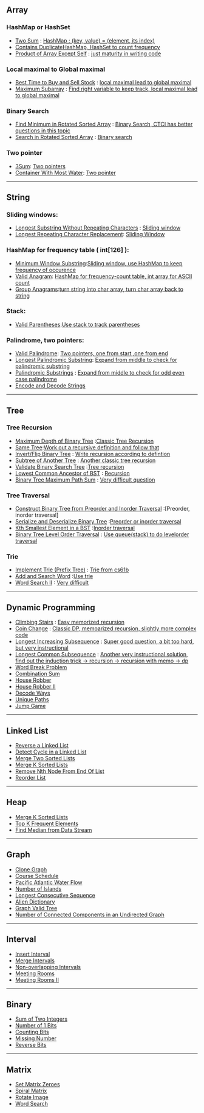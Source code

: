 ## Array

### HashMap or HashSet

+ [Two Sum](https://leetcode.com/problems/two-sum/) : [HashMap : (key, value) = (element, its index)](1.Array/Two&#32;Sum.md)
+ [Contains Duplicate](https://leetcode.com/problems/contains-duplicate/)[HashMap, HashSet to count frequency](1.Array/Contains&#32;Duplicate.md)
+ [Product of Array Except Self](https://leetcode.com/problems/product-of-array-except-self/) : [just maturity in writing code](1.Array/Product&#32;of&#32;Array&#32;Ecept&#32;Self.md)

### Local maximal to Global maximal

+ [Best Time to Buy and Sell Stock](https://leetcode.com/problems/best-time-to-buy-and-sell-stock/) : [local maximal lead to global maximal](1.Array/Buy&#32;and&#32;Sell&#32;Stock.md)
+ [Maximum Subarray](https://leetcode.com/problems/maximum-subarray/) : [Find right variable to keep track, local maximal lead to global maximal](1.Array/Maximum&#32;Subarray.md)


### Binary Search

+ [Find Minimum in Rotated Sorted Array](https://leetcode.com/problems/find-minimum-in-rotated-sorted-array/) : [Binary Search, CTCI has better questions in this topic](1.Array/Find&#32;Mininum&#32;in&#32;rotated&#32;array.md)
+ [Search in Rotated Sorted Array](https://leetcode.com/problems/search-in-rotated-sorted-array/) : [Binary search](1.Array/Search&#32;in&#32;Rotated&#32;Array.md)


### Two pointer

+ [3Sum](https://leetcode.com/problems/3sum/): [Two pointers](1.Array/Three&#32;Sum.md)
+ [Container With Most Water](https://leetcode.com/problems/container-with-most-water/): [Two pointer](1.Array/Container&#32;with&#32;most&#32;water.md)


---


## String

### Sliding windows:

- [Longest Substring Without Repeating Characters](https://leetcode.com/problems/longest-substring-without-repeating-characters/) : [Sliding window](2.Strings/Longest&#32;Substring&#32;Without&#32;Repeating&#32;Characters.md)
- [Longest Repeating Character Replacement](https://leetcode.com/problems/longest-repeating-character-replacement/): [Sliding Window](2.Strings/Longest&#32;Repeating&#32;Character&#32;Replacement.md)

### HashMap for frequency table ( int[126] ):

- [Minimum Window Substring](https://leetcode.com/problems/minimum-window-substring/):[Sliding window, use HashMap to keep frequency of occurence](2.Strings/Minimum&#32;Window&#32;Substring.md)
- [Valid Anagram](https://leetcode.com/problems/valid-anagram/): [HashMap for frequency-count table, int array for ASCII count](2.Strings/Valid&#32;Anagram.md)
- [Group Anagrams](https://leetcode.com/problems/group-anagrams/):[turn string into char array, turn char array back to string](2.Strings/Group&#32;Anagrams.md)

### Stack:

- [Valid Parentheses](https://leetcode.com/problems/valid-parentheses/):[Use stack to track parentheses](2.Strings/Valid&#32;Parentheses.md)

### Palindrome, two pointers:

- [Valid Palindrome](https://leetcode.com/problems/valid-palindrome/): [Two pointers, one from start ,one from end](2.Strings/Valid&#32;Palindrome.md)
- [Longest Palindromic Substring](https://leetcode.com/problems/longest-palindromic-substring/): [Expand from middle to check for palindromic substring](2.Strings/Longest&#32;Palindromic&#32;Substring.md)
- [Palindromic Substrings](https://leetcode.com/problems/palindromic-substrings/) : [Expand from middle to check for odd even case palindrome](2.Strings/Palindromic&#32;Substrings.md)
- [Encode and Decode Strings](https://leetcode.com/problems/encode-and-decode-strings/)


---

## Tree

### Tree Recursion

- [Maximum Depth of Binary Tree](https://leetcode.com/problems/maximum-depth-of-binary-tree/) :[Classic Tree Recursion](3.Tree/Maximum&#32;Depth&#32;of&#32;Binary&#32;Tree.md)
- [Same Tree](https://leetcode.com/problems/same-tree/):[Work out a recursive definition and follow that](3.Tree/Same&#32;Tree.md)
- [Invert/Flip Binary Tree](https://leetcode.com/problems/invert-binary-tree/) : [Write recursion according to defintion](3.Tree/Invert&#32;Binary&#32;Tree.md)
- [Subtree of Another Tree](https://leetcode.com/problems/subtree-of-another-tree/) : [Another classic tree recursion](3.Tree/Subtree&#32;of&#32;another&#32;tree.md)
- [Validate Binary Search Tree](https://leetcode.com/problems/validate-binary-search-tree/) :[Tree recursion](3.Tree/Subtree&#32;of&#32;another&#32;tree.md)
- [Lowest Common Ancestor of BST](https://leetcode.com/problems/lowest-common-ancestor-of-a-binary-search-tree/) : [Recursion](3.Tree/Lowest&#32;common&#32;ancestor.md)
- [Binary Tree Maximum Path Sum](https://leetcode.com/problems/binary-tree-maximum-path-sum/) : [Very difficult question](3.Tree/Binary&#32;Tree&#32;Maximum&#32;Path&#32;Sum.md)


### Tree Traversal

- [Construct Binary Tree from Preorder and Inorder Traversal](https://leetcode.com/problems/construct-binary-tree-from-preorder-and-inorder-traversal/) :[Preorder, inorder traversal]
- [Serialize and Deserialize Binary Tree](https://leetcode.com/problems/serialize-and-deserialize-binary-tree/) :[Preorder or inorder traversal](3.Tree/Serialize&#32;and&#32;Deserialize.md)
- [Kth Smallest Element in a BST](https://leetcode.com/problems/kth-smallest-element-in-a-bst/) :[Inorder traversal](3.Tree/Kth&#32;Smallest&#32;element.md)
- [Binary Tree Level Order Traversal](https://leetcode.com/problems/binary-tree-level-order-traversal/) : [Use queue(stack) to do levelorder traversal](3.Tree/Level&#32;Order&#32;Travel.md)
  

### Trie

- [Implement Trie (Prefix Tree)](https://leetcode.com/problems/implement-trie-prefix-tree/) : [Trie from cs61b](../../Data&#32;Structure/6.Tries/Trie&#32;Set/MyTrieSet.java)
- [Add and Search Word](https://leetcode.com/problems/add-and-search-word-data-structure-design/) :[Use trie](3.Tree/Add&#32;and&#32;Search&#32;Word.md)
- [Word Search II](https://leetcode.com/problems/word-search-ii/) : [Very difficult](3.Tree/Word&#32;Search.md)

---

## Dynamic Programming

- [Climbing Stairs](https://leetcode.com/problems/climbing-stairs/) : [Easy memorized recursion](4.DP/Climbing&#32;Stairs.md)
- [Coin Change](https://leetcode.com/problems/coin-change/) : [Classic DP, memoarized recursion, slightly more complex code](4.DP/Coin&#32;Change.md)
- [Longest Increasing Subsequence](https://leetcode.com/problems/longest-increasing-subsequence/) : [Super good question, a bit too hard, but very instructional](4.DP/Longest&#32;Increasing&#32;Subsequence.md)
- [Longest Common Subsequence](https://leetcode.com/problems/longest-common-subsequence/) : [Another very instructional solution, find out the induction trick -> recursion -> recursion with memo -> dp](4.DP/Longest&#32;Common&#32;Subsequence.md)
- [Word Break Problem](https://leetcode.com/problems/word-break/)
- [Combination Sum](https://leetcode.com/problems/combination-sum-iv/)
- [House Robber](https://leetcode.com/problems/house-robber/)
- [House Robber II](https://leetcode.com/problems/house-robber-ii/)
- [Decode Ways](https://leetcode.com/problems/decode-ways/)
- [Unique Paths](https://leetcode.com/problems/unique-paths/)
- [Jump Game](https://leetcode.com/problems/jump-game/)


---




## Linked List

- [Reverse a Linked List](https://leetcode.com/problems/reverse-linked-list/)
- [Detect Cycle in a Linked List](https://leetcode.com/problems/linked-list-cycle/)
- [Merge Two Sorted Lists](https://leetcode.com/problems/merge-two-sorted-lists/)
- [Merge K Sorted Lists](https://leetcode.com/problems/merge-k-sorted-lists/)
- [Remove Nth Node From End Of List](https://leetcode.com/problems/remove-nth-node-from-end-of-list/)
- [Reorder List](https://leetcode.com/problems/reorder-list/)



---



## Heap

- [Merge K Sorted Lists](https://leetcode.com/problems/merge-k-sorted-lists/)
- [Top K Frequent Elements](https://leetcode.com/problems/top-k-frequent-elements/)
- [Find Median from Data Stream](https://leetcode.com/problems/find-median-from-data-stream/)

---

## Graph

- [Clone Graph](https://leetcode.com/problems/clone-graph/)
- [Course Schedule](https://leetcode.com/problems/course-schedule/)
- [Pacific Atlantic Water Flow](https://leetcode.com/problems/pacific-atlantic-water-flow/)
- [Number of Islands](https://leetcode.com/problems/number-of-islands/)
- [Longest Consecutive Sequence](https://leetcode.com/problems/longest-consecutive-sequence/)
- [Alien Dictionary](https://leetcode.com/problems/alien-dictionary/)
- [Graph Valid Tree](https://leetcode.com/problems/graph-valid-tree/)
- [Number of Connected Components in an Undirected Graph](https://leetcode.com/problems/number-of-connected-components-in-an-undirected-graph/)

---

## Interval

- [Insert Interval](https://leetcode.com/problems/insert-interval/)
- [Merge Intervals](https://leetcode.com/problems/merge-intervals/)
- [Non-overlapping Intervals](https://leetcode.com/problems/non-overlapping-intervals/)
- [Meeting Rooms](https://leetcode.com/problems/meeting-rooms/)
- [Meeting Rooms II](https://leetcode.com/problems/meeting-rooms-ii/)

---

## Binary

- [Sum of Two Integers](https://leetcode.com/problems/sum-of-two-integers/)
- [Number of 1 Bits](https://leetcode.com/problems/number-of-1-bits/)
- [Counting Bits](https://leetcode.com/problems/counting-bits/)
- [Missing Number](https://leetcode.com/problems/missing-number/)
- [Reverse Bits](https://leetcode.com/problems/reverse-bits/)

---

## Matrix

- [Set Matrix Zeroes](https://leetcode.com/problems/set-matrix-zeroes/)
- [Spiral Matrix](https://leetcode.com/problems/spiral-matrix/)
- [Rotate Image](https://leetcode.com/problems/rotate-image/)
- [Word Search](https://leetcode.com/problems/word-search/)



